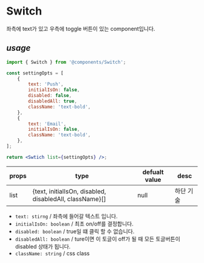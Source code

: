 # Switch

좌측에 text가 있고 우측에 toggle 버튼이 있는 component입니다.

## _usage_

```jsx
import { Switch } from '@components/Switch';

const settingOpts = [
    {
        text: 'Push',
        initialIsOn: false,
        disabled: false,
        disabledAll: true,
        className: 'text-bold',
    },
    {
        text: 'Email',
        initialIsOn: false,
        className: 'text-bold',
    },
];

return <Swtich list={settingOpts} />;
```

| props | type                                                    | defualt value | desc      |
| ----- | ------------------------------------------------------- | ------------- | --------- |
| list  | {text, initialIsOn, disabled, disabledAll, className}[] | null          | 하단 기술 |

-   `text: stirng` / 좌측에 들어갈 텍스트 입니다.
-   `initialIsOn: boolean` / 최초 on/off를 결정합니다.
-   `disabled: boolean` / true일 떄 클릭 할 수 없습니다.
-   `disabledAll: boolean` / ture이면 이 토글이 off가 될 때 모든 토글버튼이 disabled 상태가 됩니다.
-   `className: string` / css class

